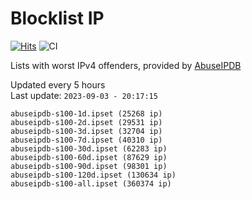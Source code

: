 # Blocklist IP

[![Hits](https://hits.seeyoufarm.com/api/count/incr/badge.svg?url=https%3A%2F%2Fgithub.com%2Fborestad%2Fblocklist-ip%2F&count_bg=%2379C83D&title_bg=%23555555&icon=&icon_color=%23E7E7E7&title=hits&edge_flat=false)](https://hits.seeyoufarm.com)  ![CI](https://img.shields.io/github/workflow/status/borestad/blocklist-ip/CI?style=flat-square)

Lists with worst IPv4 offenders, provided by [AbuseIPDB](https://www.abuseipdb.com/)

<!-- FOOTER-PLACEHOLDER -->
Updated every 5 hours<br>
Last update: `2023-09-03 - 20:17:15`
```
abuseipdb-s100-1d.ipset (25268 ip)
abuseipdb-s100-2d.ipset (29531 ip)
abuseipdb-s100-3d.ipset (32704 ip)
abuseipdb-s100-7d.ipset (40310 ip)
abuseipdb-s100-30d.ipset (62283 ip)
abuseipdb-s100-60d.ipset (87629 ip)
abuseipdb-s100-90d.ipset (98301 ip)
abuseipdb-s100-120d.ipset (130634 ip)
abuseipdb-s100-all.ipset (360374 ip)
```
